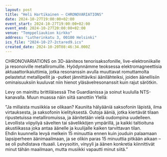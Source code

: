 ```yaml
---
layout: post
title: "Heli Hartikainen – CHRONOVARIATIONS"
date: 2024-10-27T19:00:00+02:00
event_start: 2024-10-27T19:00:00+02:00
event_end: 2024-10-27T20:00:00+02:00
venue: "Temppeliaukion kirkko"
address: "Lutherinkatu 3, 00100 Helsinki"
ics_file: "2024-10-27-2ctared9.ics"
created_date: 2024-10-20T08:46:34.000Z
---
```


CHRONOVARIATIONS on 3D-ääniteos tenorisaksofonille, live-elektroniikalle ja resonoiville metalliromuille. Hyödynnämme teoksessa elektromagneettisia aktuaattorikaiuttimia, jotka resonanssin avulla muuttavat romuttamolta pelastetut metallipellit ja -putket jännittäviksi äänilähteiksi, joiden äänellisiin ominaisuuksiin kuuluvat niin hienot yläsävelresonanssit kuin rajut särötkin.  
  
Levy on mainittu brittiläisessä The Guardianissa ja soinut kuululla NTS-kanavalla. Muun muassa näin siitä sanottiin Ylellä:  
  
”Ja millaista musiikkia se olikaan? Kauniita hälyääniä saksofonin läpistä, ilma virtauksesta, ja saksofonin kielityksestä. Outoja ääniä, jotka kiertävät tilaan ripustetuissa metalliromuissa, ja äänitetään vielä oudompina uudelleen. Levollista viipyilyä sävelten tai sävelikköjen ympärillä, ja kaikki taltioituna akustiikassa joka antaa äänelle ja kuulijalle kaiken tarvittavan tilan.  
Ehdin kuunnella levyä melkein 15 minuuttia ennen kuin jouduin palaamaan lapsiperheen äänimaailmaan, ja se olikin paras 15 minuuttia pitkään aikaan – se oli puhdistava rituaali. Levysoitin, vinyyli ja äänen konkretia kiinnittivät minut tähän maailmaan, mutta musiikki vapautti minut siitä.”
